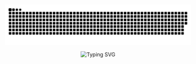 ![](https://raw.githubusercontent.com/xingjisen/xingjisen/output/github-contribution-grid-snake-dark.svg)
<div align="center">
  <a>
    <img src="https://readme-typing-svg.demolab.com?font=Fira+Code&pause=1000&color=024EF7&width=435&lines=昨日之深渊,今日之浅谈;想的是你,放不下的还是你！&center=true&size=27" alt="Typing SVG" />
  </a>
</div>

<!--
**xingjisen/xingjisen** is a ✨ _special_ ✨ repository because its `README.md` (this file) appears on your GitHub profile.

Here are some ideas to get you started:

- 🔭 I’m currently working on ...
- 🌱 I’m currently learning ...
- 👯 I’m looking to collaborate on ...
- 🤔 I’m looking for help with ...
- 💬 Ask me about ...
- 📫 How to reach me: ...
- 😄 Pronouns: ...
- ⚡ Fun fact: ...
-->
